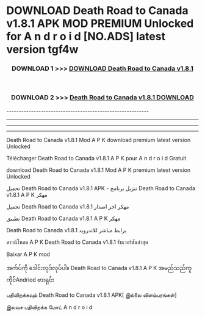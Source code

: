 # DOWNLOAD Death Road to Canada v1.8.1  APK MOD PREMIUM Unlocked for A n d r o i d [NO.ADS] latest version tgf4w 



<div align="center">

<h3>DOWNLOAD 1 >>> <a href="https://getmod2.web.app/?judul=Death Road to Canada v1.8.1 ">DOWNLOAD Death Road to Canada v1.8.1 </a></h3><br>

<h3>DOWNLOAD 2 >>> <a href="https://getmod2.web.app/?judul=Death Road to Canada v1.8.1 ">Death Road to Canada v1.8.1  DOWNLOAD </a></h3>

</div>
----------------------------------------------------------

----------------------------------------------------------

----------------------------------------------------------

----------------------------------------------------------

Death Road to Canada v1.8.1  Mod A P K download premium latest version Unlocked

Télécharger Death Road to Canada v1.8.1  A P K pour A n d r o i d Gratuit

download Death Road to Canada v1.8.1  Mod A P K premium latest version Unlocked

تحميل Death Road to Canada v1.8.1  APK - تنزيل برنامج Death Road to Canada v1.8.1  A P K مهكر

تحميل Death Road to Canada v1.8.1  مهكر اخر اصدار

تطبيق Death Road to Canada v1.8.1  A P K مهكر

Death Road to Canada v1.8.1  برابط مباشر للاندرويد

ดาวน์โหลด A P K Death Road to Canada v1.8.1  รับเวอร์ชันล่าสุด

Baixar A P K mod

အက်ပ်ကို ဒေါင်းလုဒ်လုပ်ပါ။ Death Road to Canada v1.8.1  A P K အမည်သည်ကူကိုင်Andriod ဗားရှင်း

பதிவிறக்கவும் Death Road to Canada v1.8.1  APK[ இல்லை விளம்பரங்கள்] 
 
இலவச பதிவிறக்க மோட் A n d r o i d



